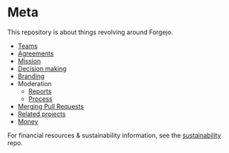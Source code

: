 # Meta

This repository is about things revolving around Forgejo.

* [Teams](TEAMS.md)
* [Agreements](AGREEMENTS.md)
* [Mission](MISSION.md)
* [Decision making](DECISION-MAKING.md)
* [Branding](branding/README.md)
* Moderation
  * [Reports](https://codeberg.org/forgejo/governance/issues?labels=106732)
  * [Process](MODERATION-PROCESS.md)
* [Merging Pull Requests](PullRequestsAgreement.md)
* [Related projects](CONTRIB.md)
* [Money](https://codeberg.org/forgejo/governance/issues?labels=157754)

For financial resources & sustainability information, see the
[sustainability](https://codeberg.org/forgejo/sustainability) repo.

